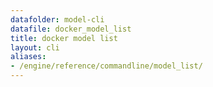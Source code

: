 ```yaml
---
datafolder: model-cli
datafile: docker_model_list
title: docker model list
layout: cli
aliases:
- /engine/reference/commandline/model_list/
---
```


<!--
This page is automatically generated from Docker's source code. If you want to
suggest a change to the text that appears here, open a ticket or pull request
in the source repository on GitHub:

https://github.com/docker/model-cli
-->
